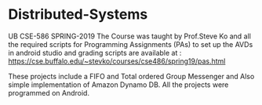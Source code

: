 # Distributed-Systems
UB CSE-586 SPRING-2019
The Course was taught by Prof.Steve Ko and all the required scripts for Programming Assignments (PAs) to set up the AVDs in android studio and grading scripts are available at : https://cse.buffalo.edu/~stevko/courses/cse486/spring19/pas.html

These projects include a FIFO and Total ordered Group Messenger and Also simple implementation of Amazon Dynamo DB. All the projects were programmed on Android.
